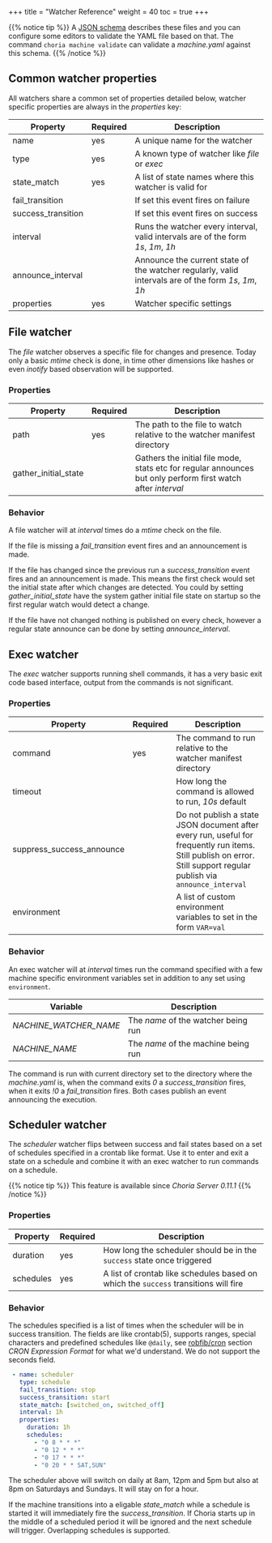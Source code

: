 +++
title = "Watcher Reference"
weight = 40
toc = true
+++

{{% notice tip %}}
A [JSON schema](https://choria.io/schemas/choria/machine/v1/manifest.json) describes these files and you can configure some editors to validate the YAML file based on that. The command `choria machine validate` can validate a *machine.yaml* against this schema.
{{% /notice %}}

## Common watcher properties

All watchers share a common set of properties detailed below, watcher specific properties are always in the *properties* key:

|Property          |Required                    |Description|
|------------------|----------------------------|-----------|
|name              |yes|A unique name for the watcher|
|type              |yes|A known type of watcher like *file* or *exec*|
|state_match       |yes|A list of state names where this watcher is valid for|
|fail_transition   |   |If set this event fires on failure|
|success_transition|   |If set this event fires on success|
|interval          |   |Runs the watcher every interval, valid intervals are of the form *1s*, *1m*, *1h*|
|announce_interval |   |Announce the current state of the watcher regularly, valid intervals are of the form *1s*, *1m*, *1h*|
|properties        |yes|Watcher specific settings|

## File watcher

The *file* watcher observes a specific file for changes and presence. Today only a basic *mtime* check is done, in time other dimensions like hashes or even *inotify* based observation will be supported.

### Properties

|Property            |Required                            |Description|
|--------------------|------------------------------------|-----------|
|path                |yes|The path to the file to watch relative to the watcher manifest directory|
|gather_initial_state|   |Gathers the initial file mode, stats etc for regular announces but only perform first watch after *interval*|

### Behavior

A file watcher will at *interval* times do a *mtime* check on the file.

If the file is missing a *fail_transition* event fires and an announcement is made.

If the file has changed since the previous run a *success_transition* event fires and an announcement is made. This means the first check would set the initial state after which changes are detected.  You could by setting *gather_initial_state* have the system gather initial file state on startup so the first regular watch would detect a change.

If the file have not changed nothing is published on every check, however a regular state announce can be done by setting *announce_interval*.

## Exec watcher

The *exec* watcher supports running shell commands, it has a very basic exit code based interface, output from the commands is not significant.

### Properties

|Property                 |Required                            |Description|
|-------------------------|------------------------------------|-----------|
|command                  |yes                                 |The command to run relative to the watcher manifest directory|
|timeout                  |                                    |How long the command is allowed to run, *10s* default|
|suppress_success_announce|                                    |Do not publish a state JSON document after every run, useful for frequently run items. Still publish on error. Still support regular publish via `announce_interval`|
|environment              |                                    |A list of custom environment variables to set in the form `VAR=val`|

### Behavior

An exec watcher will at *interval* times run the command specified with a few machine specific environment variables set in addition to any set using `environment`.

|Variable              |Description|
|----------------------|-----------|
|*NACHINE_WATCHER_NAME*|The *name* of the watcher being run|
|*NACHINE_NAME*        |The *name* of the machine being run|

The command is run with current directory set to the directory where the *machine.yaml* is, when the command exits *0* a *success_transition* fires, when it exits *!0* a *fail_transition* fires. Both cases publish an event announcing the execution.

## Scheduler watcher

The *scheduler* watcher flips between success and fail states based on a set of schedules specified in a crontab like format.  Use it to enter and exit a state on a schedule and combine it with an exec watcher to run commands on a schedule.

{{% notice tip %}}
This feature is available since *Choria Server 0.11.1*
{{% /notice %}}

### Properties

|Property                 |Required                            |Description|
|-------------------------|------------------------------------|-----------|
|duration                 |yes                                 |How long the scheduler should be in the `success` state once triggered|
|schedules                |yes                                 |A list of crontab like schedules based on which the `success` transitions will fire|

### Behavior

The schedules specified is a list of times when the scheduler will be in success transition. The fields are like crontab(5), supports ranges, special characters and predefined schedules like `@daily`, see [robfib/cron](https://godoc.org/github.com/robfig/cron) section *CRON Expression Format* for what we'd understand.  We do not support the seconds field.

```yaml
 - name: scheduler
   type: schedule
   fail_transition: stop
   success_transition: start
   state_match: [switched_on, switched_off]
   interval: 1h
   properties:
     duration: 1h
     schedules:
       - "0 8 * * *"
       - "0 12 * * *"
       - "0 17 * * *"
       - "0 20 * * SAT,SUN"
```

The scheduler above will switch on daily at 8am, 12pm and 5pm but also at 8pm on Saturdays and Sundays.  It will stay on for a hour.

If the machine transitions into a eligable *state_match* while a schedule is started it will immediately fire the *success_transition*.  If Choria starts up in the middle of a scheduled period it will be ignored and the next schedule will trigger.  Overlapping schedules is supported.
